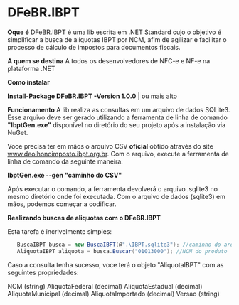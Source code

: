 # DFeBR.IBPT

**Oque é**
DFeBR.IBPT é uma lib escrita em .NET Standard cujo o objetivo é simplificar a busca de alíquotas IBPT por NCM, afim de agilizar e facilitar o processo de cálculo de impostos para documentos fiscais.

**A quem se destina**
A todos os desenvolvedores de NFC-e e NF-e na plataforma .NET

**Como instalar**

  **Install-Package DFeBR.IBPT -Version 1.0.0** | ou mais alto

**Funcionamento**
A lib realiza as consultas em um arquivo de dados SQLite3.
Esse arquivo deve ser gerado utilizando a ferramenta de linha de comando **"IbptGen.exe"** disponível no diretório do seu projeto após a instalação via NuGet.

Voce precisa ter em mãos o arquivo CSV **oficial** obtido através do site www.deolhonoimposto.ibpt.org.br.
Com o arquivo, execute a ferramenta de linha de comando da seguinte maneira:

  **IbptGen.exe --gen "caminho do CSV"**
  
Após executar o comando, a ferramenta devolverá o arquivo .sqlite3 no mesmo diretório onde foi executada.
Com o arquivo de dados (sqlite3) em mãos, podemos começar a codificar.

**Realizando buscas de aliquotas com o DFeBR.IBPT**

Esta tarefa é incrivelmente simples:

```C#
   BuscaIBPT busca = new BuscaIBPT(@".\IBPT.sqlite3"); //caminho do arquivo de dados
   AliquotaIBPT aliquota = busca.Buscar("01013000"); //NCM do produto
```

Caso a consulta tenha sucesso, voce terá o objeto "AliquotaIBPT" com as seguintes propriedades:

NCM (string)
AliquotaFederal (decimal)
AliquotaEstadual (decimal)
AliquotaMunicipal (decimal)
AliquotaImportado (decimal)
Versao (string)
